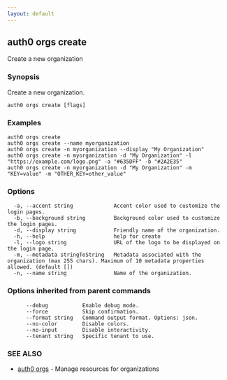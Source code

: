 ```yaml
---
layout: default
---
```

## auth0 orgs create

Create a new organization

### Synopsis

Create a new organization.

```
auth0 orgs create [flags]
```

### Examples

```
auth0 orgs create 
auth0 orgs create --name myorganization
auth0 orgs create -n myorganization --display "My Organization"
auth0 orgs create -n myorganization -d "My Organization" -l "https://example.com/logo.png" -a "#635DFF" -b "#2A2E35"
auth0 orgs create -n myorganization -d "My Organization" -m "KEY=value" -m "OTHER_KEY=other_value"
```

### Options

```
  -a, --accent string             Accent color used to customize the login pages.
  -b, --background string         Background color used to customize the login pages.
  -d, --display string            Friendly name of the organization.
  -h, --help                      help for create
  -l, --logo string               URL of the logo to be displayed on the login page.
  -m, --metadata stringToString   Metadata associated with the organization (max 255 chars). Maximum of 10 metadata properties allowed. (default [])
  -n, --name string               Name of the organization.
```

### Options inherited from parent commands

```
      --debug           Enable debug mode.
      --force           Skip confirmation.
      --format string   Command output format. Options: json.
      --no-color        Disable colors.
      --no-input        Disable interactivity.
      --tenant string   Specific tenant to use.
```

### SEE ALSO

* [auth0 orgs](auth0_orgs.md)	 - Manage resources for organizations


